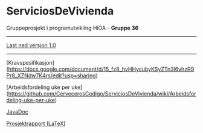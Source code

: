 ServiciosDeVivienda
===================

Gruppeprosjekt i programutvikling HiOA - **Gruppe 36**

***
[Last ned versjon 1.0](https://github.com/CervecerosCodigo/ServiciosDeVivienda/tree/1.0)
***

[Kravspesifikasjon] (https://docs.google.com/document/d/15_fz8_hvHHycubyKSyZTn3l6vhzR9Pr8_XZNdw7K4rs/edit?usp=sharing)

[Arbeidsfordeling uke per uke] (https://github.com/CervecerosCodigo/ServiciosDeVivienda/wiki/Arbeidsfordeling-uke-per-uke)

[JavaDoc](http://cerveceroscodigo.github.io/ServiciosDeVivienda/)

[Prosjektrapport (LaTeX)](https://github.com/CervecerosCodigo/ServiciosDeViviendaInforme)
